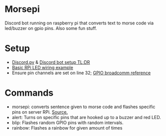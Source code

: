 # Morsepi
Discord bot running on raspberry pi that converts text to morse code via led/buzzer on gpio pins. Also some fun stuff.

# Setup
* [Discord.py](https://github.com/Rapptz/discord.py) & [Discord bot setup TL;DR](https://www.reddit.com/r/discordapp/comments/5tl7xd/how_to_make_a_discord_bot_tldr_edition/)
* [Basic RPi LED wiring example](https://imgur.com/a/dwl7CFP)
* Ensure pin channels are set on line 32; [GPIO broadcomm reference](https://imgur.com/a/7G1IacE)

# Commands
* morsepi: converts sentence given to morse code and flashes specific pins on server RPi. [Source.](https://morsecode.world/international/timing.html)
* alert: Turns on specific pins that are hooked up to a buzzer and red LED.
* blip: Flashes random GPIO pins with random intervals.
* rainbow: Flashes a rainbow for given amount of times

